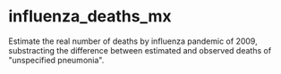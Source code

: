 # influenza_deaths_mx
Estimate the real number of deaths by influenza pandemic of 2009, substracting the difference between estimated and observed deaths of "unspecified pneumonia".
